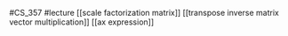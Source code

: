 #CS_357
#lecture
[[scale factorization matrix]]
[[transpose inverse matrix vector multiplication]]
[[ax expression]]
